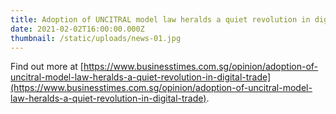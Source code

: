 ```yaml
---
title: Adoption of UNCITRAL model law heralds a quiet revolution in digital trade
date: 2021-02-02T16:00:00.000Z
thumbnail: /static/uploads/news-01.jpg
---
```


Find out more at [https://www.businesstimes.com.sg/opinion/adoption-of-uncitral-model-law-heralds-a-quiet-revolution-in-digital-trade](https://www.businesstimes.com.sg/opinion/adoption-of-uncitral-model-law-heralds-a-quiet-revolution-in-digital-trade).
